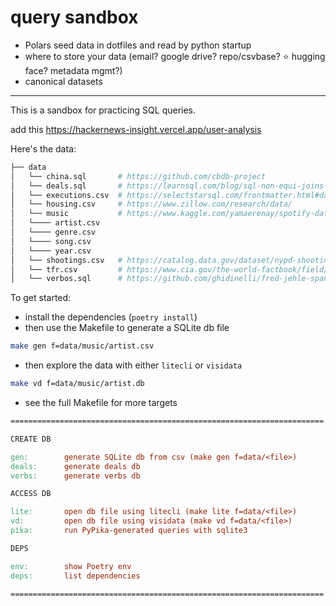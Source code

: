 # query sandbox

* Polars seed data in dotfiles and read by python startup
* where to store your data (email? google drive? repo/csvbase? ⭐️ hugging face? metadata mgmt?)
* canonical datasets

---

This is a sandbox for practicing SQL queries.

add this https://hackernews-insight.vercel.app/user-analysis

Here's the data:
```sh
├── data
│   └── china.sql       # https://github.com/cbdb-project
│   └── deals.sql       # https://learnsql.com/blog/sql-non-equi-joins-examples/
│   └── executions.csv  # https://selectstarsql.com/frontmatter.html#dataset
│   └── housing.csv     # https://www.zillow.com/research/data/
│   └── music           # https://www.kaggle.com/yamaerenay/spotify-dataset-19212020-160k-tracks
│   └──── artist.csv
│   └──── genre.csv
│   └──── song.csv
│   └──── year.csv
│   └── shootings.csv   # https://catalog.data.gov/dataset/nypd-shooting-incident-data-historic
│   └── tfr.csv         # https://www.cia.gov/the-world-factbook/field/total-fertility-rate/country-comparison
│   └── verbos.sql      # https://github.com/ghidinelli/fred-jehle-spanish-verbs
```

To get started:

* install the dependencies (`poetry install`)
* then use the Makefile to generate a SQLite db file
```sh
make gen f=data/music/artist.csv
```
* then explore the data with either `litecli` or `visidata`
```sh
make vd f=data/music/artist.db
```
* see the full Makefile for more targets
```Makefile
======================================================================

CREATE DB

gen:        generate SQLite db from csv (make gen f=data/<file>)
deals:      generate deals db
verbs:      generate verbs db

ACCESS DB

lite:       open db file using litecli (make lite f=data/<file>)
vd:         open db file using visidata (make vd f=data/<file>)
pika:       run PyPika-generated queries with sqlite3

DEPS

env:        show Poetry env
deps:       list dependencies

======================================================================
```
